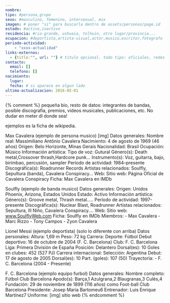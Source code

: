 ```yaml
---
nombre: 
tipo: #persona,grupo
sexo: #masculino, femenino, intersexual, mix
imagen: # poner "si" para buscarla dentro de assets/personas/page.id
estado: #activo,inactivo
residencia: #rio-grande, ushuaia, tolhuin, otro lugar/provincia...
ocupacion: #deportista,artista-visual,actor,musico,escritor,fotografo
periodo-actividad: 
	- "xxxx-actualidad"
links-externos:
  - {title:"", url: ""} # titulo opcional. todo tipo: oficiales, redes sociales, wikipedia...
contacto:
  email: []
  telefono: []
nacimiento:
  lugar:
  fecha: # si aparece en algun lado
ultima-actualizacion: 2016-05-01
---
```


{% comment %} pequeña bio, resto de datos: integrantes de bandas, posible discografia, premios, videos musicales, publicaciones, etc. No dudar en meter dl donde sea!

ejemplos es la ficha de wikipedia.

Max Cavalera (ejemplo de persona musico)
[img]
Datos generales:
	Nombre real: Massimiliano Antônio Cavalera
	Nacimiento: 4 de agosto de 1969 (46 años)
	Origen: Belo Horizonte, Minas Gerais
	Nacionalidad: Brasil
	Ocupación: Músico
Información artística:
Tipo de voz: Gutural
Género(s): Death metal,Crossover thrash,Hardcore punk...
Instrumento(s): Voz, guitarra, bajo, birimbao, percusión, sampler
Período de actividad: 1984–presente
Discográfica(s): Roadrunner Records
Artistas relacionados: Soulfly, Sepultura (banda), Cavalera Conspiracy...
Web:
	Sitio web: Página Oficial de Cavalera Conspiracy
	Ficha: Max Cavalera en IMDb

	
Soulfly (ejemplo de banda musico)
Datos generales:
	Origen: Unidos Phoenix, Arizona, Estados Unidos
	Estado: Activo
Información artística:
Género(s): Groove metal, Thrash metal.....
Período de actividad: 1997-presente
Discográfica(s): Nuclear Blast, Roadrunner 
Artistas relacionados: Sepultura, Ill Niño, Cavalera Conspiracy....
Web:
	Sitio web: www.SoulflyWeb.com
	Ficha: Soulfly en IMDb
Miembros:
	- Max Cavalera
	- Marc Rizzo
	- Tony Campos
	- Zyon Cavalera
	
	
Lionel Messi (ejemplo deportista)
(solo lo diferente con arriba)
Datos personales:
	Altura: 1,69 m
	Peso: 72 kg
Carrera:
	Deporte: Fútbol
	Debut deportivo: 16 de octubre de 2004 (F. C. Barcelona)
	Club: F. C. Barcelona
	Liga: 	Primera División de España
	Posición: Delantero
	Dorsal(es): 10
	Goles en clubes: 452 (527 PJ)
Carrera internacional:
	Selección: Argentina
	Debut: 17 de agosto de 2005
	Dorsal(es): 10
	Part. (goles): 107 (50)
Trayectoria:
	- F. C. Barcelona (2004 - Presente)

F. C. Barcelona (ejemplo equipo furbol)
Datos generales:
	Nombre completo: Fútbol Club Barcelona
	Apodo(s): Barça,1 Azulgrana,2 Blaugranas,3 Culés,4
	Fundación: 29 de noviembre de 1899 (116 años) como Foot-ball Club Barcelona
Presidente: Josep Maria Bartomeu6
Entrenador: Luis Enrique Martínez7
Uniforme:
	[img]
sitio web
 {% endcomment %} 